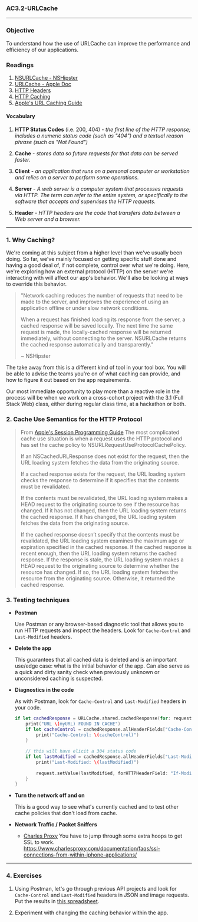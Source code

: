 ### AC3.2-URLCache
---

### Objective
To understand how the use of URLCache can improve the performance and efficiency of our applications.

### Readings

1. [NSURLCache - NSHipster](http://nshipster.com/nsurlcache/)
2. [URLCache - Apple Doc](https://developer.apple.com/reference/foundation/urlcache)
3. [HTTP Headers](https://www.w3.org/Protocols/rfc2616/rfc2616-sec14.html)
4. [HTTP Caching](http://www.w3.org/Protocols/rfc2616/rfc2616-sec13.html#sec13)
5. [Apple's URL Caching Guide](https://developer.apple.com/library/content/documentation/Cocoa/Conceptual/URLLoadingSystem/URLLoadingSystem.html#//apple_ref/doc/uid/10000165-BCICJDHA)

#### Vocabulary

1. **HTTP Status Codes** (i.e. 200, 404) - *the first line of the HTTP response; includes a numeric status code (such as "404") and a textual reason phrase (such as "Not Found")*

2. **Cache** - *stores data so future requests for that data can be served faster.*

3. **Client** - *an application that runs on a personal computer or workstation and relies on a server to perform some operations.*

4. **Server** - *A web server is a computer system that processes requests via HTTP. The term can refer to the entire system, or specifically to the software that accepts and supervises the HTTP requests.*

5. **Header** - *HTTP headers are the code that transfers data between a Web server and a browser.*
---

### 1. Why Caching?

We're coming at this subject from a higher level than we've usually been doing. So far, we've mainly focused
on getting specific stuff done and having a good deal of, if not complete, control over what we're doing.
Here, we're exploring how an external protocol (HTTP) on the server we're interacting with will affect our 
app's behavior. We'll also be looking at ways to override this behavior. 

>"Network caching reduces the number of requests that need to be made to the server, and improves the experience of using an application offline or under slow network conditions.
>
>When a request has finished loading its response from the server, a cached response will be saved locally. The next time the same request is made, the locally-cached response will be returned immediately, without connecting to the server. NSURLCache returns the cached response automatically and transparently."
>
>~ NSHipster

The take away from this is a different kind of tool in your tool box. You will be able to advise
the teams you're on of what caching can provide, and how to figure it out based on the app requirements.

Our most immediate opportunity to play more than a reactive role in the process will be when we 
work on a cross-cohort project with the 3.1 (Full Stack Web) class, either during regular class time, 
at a hackathon or both.

### 2. Cache Use Semantics for the HTTP Protocol

> From [Apple's Session Programming Guide](https://developer.apple.com/library/content/documentation/Cocoa/Conceptual/URLLoadingSystem/Concepts/CachePolicies.html)
> The most complicated cache use situation is when a request uses the HTTP protocol and has set the cache policy to 
> NSURLRequestUseProtocolCachePolicy.
> 
> If an NSCachedURLResponse does not exist for the request, then the URL loading system fetches the data from the 
> originating source.
> 
> If a cached response exists for the request, the URL loading system checks the response to determine if it 
> specifies that the contents must be revalidated.
> 
> If the contents must be revalidated, the URL loading system makes a HEAD request to the originating source
> to see if the  resource has changed. If it has not changed, then the URL loading system returns the cached
> response. If it has changed, the URL loading system fetches the data from the originating source.
> 
> If the cached response doesn’t specify that the contents must be revalidated, the URL loading system 
> examines the maximum  age or expiration specified in the cached response. If the cached response is 
> recent enough, then the URL loading system  returns the cached response. If the response is stale, 
> the URL loading system makes a HEAD request to the originating  source to determine whether the 
> resource has changed. If so, the URL loading system fetches the resource from the  originating source.
> Otherwise, it returned the cached response.

### 3. Testing techniques

* **Postman**
    
    Use Postman or any browser-based diagnostic tool that allows you to run HTTP requests
    and inspect the headers. Look for ```Cache-Control``` and ```Last-Modified``` headers.

* **Delete the app**

    This guarantees that all cached data is deleted and is an important use/edge case: what is 
    the initial behavior of the app. Can also serve as a quick and dirty sanity check when 
    previously unknown or unconsidered caching is suspected.

* **Diagnostics in the code**

    As with Postman, look for ```Cache-Control``` and ```Last-Modified``` headers in your code.

    ```swift
    if let cachedResponse = URLCache.shared.cachedResponse(for: request)?.response as? HTTPURLResponse {
        print("URL \(myURL) FOUND IN CACHE")
        if let cacheControl = cachedResponse.allHeaderFields["Cache-Control"] as? String {
            print("Cache-Control: \(cacheControl)")
        }
        
        // this will have elicit a 304 status code
        if let lastModified = cachedResponse.allHeaderFields["Last-Modified"] as? String {
            print("Last-Modified: \(lastModified)")
            
            request.setValue(lastModified, forHTTPHeaderField: "If-Modified-Since")
        }
    }
    ```

* **Turn the network off and on**
    
    This is a good way to see what's currently cached and to test other cache policies that
    don't load from cache.

* **Network Traffic / Packet Sniffers**
    * [Charles Proxy](https://www.charlesproxy.com)
    You have to jump through some extra hoops to get SSL to work.
    https://www.charlesproxy.com/documentation/faqs/ssl-connections-from-within-iphone-applications/

---

### 4. Exercises

1. Using Postman, let's go through previous API projects and look for ```Cache-Control``` and
 ```Last-Modified``` headers in JSON and image requests. Put the results in [this spreadsheet](https://docs.google.com/spreadsheets/d/1Na7V3h6LFg-n4HWyp7JzGTiCnrQu1cQ15-8ebgz-rUA/edit#gid=0).

2. Experiment with changing the caching behavior within the app.

